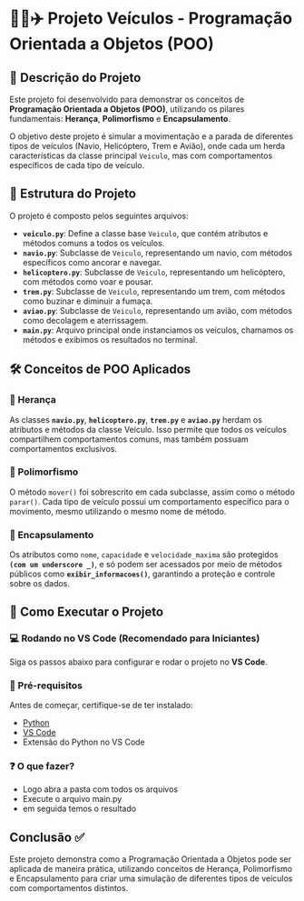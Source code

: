 # 🚗🚢✈️ Projeto Veículos - Programação Orientada a Objetos (POO)  

## 📌 Descrição do Projeto  

Este projeto foi desenvolvido para demonstrar os conceitos de **Programação Orientada a Objetos (POO)**, utilizando os pilares fundamentais: **Herança**, **Polimorfismo** e **Encapsulamento**.

O objetivo deste projeto é simular a movimentação e a parada de diferentes tipos de veículos (Navio, Helicóptero, Trem e Avião), onde cada um herda características da classe principal `Veiculo`, mas com comportamentos específicos de cada tipo de veículo.

## 📁 Estrutura do Projeto  

O projeto é composto pelos seguintes arquivos:

- **`veiculo.py`**: Define a classe base `Veiculo`, que contém atributos e métodos comuns a todos os veículos.
- **`navio.py`**: Subclasse de `Veiculo`, representando um navio, com métodos específicos como ancorar e navegar.
- **`helicoptero.py`**: Subclasse de `Veiculo`, representando um helicóptero, com métodos como voar e pousar.
- **`trem.py`**: Subclasse de `Veiculo`, representando um trem, com métodos como buzinar e diminuir a fumaça.
- **`aviao.py`**: Subclasse de `Veiculo`, representando um avião, com métodos como decolagem e aterrissagem.
- **`main.py`**: Arquivo principal onde instanciamos os veículos, chamamos os métodos e exibimos os resultados no terminal.

## 🛠️ Conceitos de POO Aplicados 
### 🔹 Herança 
As classes **`navio.py`**, **`helicoptero.py`**, **`trem.py`** e **`aviao.py`**  herdam os atributos e métodos da classe Veiculo. Isso permite que todos os veículos compartilhem comportamentos comuns, mas também possuam comportamentos exclusivos.

### 🔹 Polimorfismo 
O método `mover()`  foi sobrescrito em cada subclasse, assim como o método `parar()`. Cada tipo de veículo possui um comportamento específico para o movimento, mesmo utilizando o mesmo nome de método.

### 🔹 Encapsulamento  
Os atributos como `nome`, `capacidade` e `velocidade_maxima` são protegidos **`(com um underscore _)`**, e só podem ser acessados por meio de métodos públicos como **`exibir_informacoes()`**, garantindo a proteção e controle sobre os dados.
## 🚀 Como Executar o Projeto 

### 💻 Rodando no VS Code (Recomendado para Iniciantes)   

Siga os passos abaixo para configurar e rodar o projeto no **VS Code**.  

### 📌 Pré-requisitos  
Antes de começar, certifique-se de ter instalado:  
- [Python](https://www.python.org/downloads/) 
- [VS Code](https://code.visualstudio.com/)   
- Extensão do Python no VS Code
### ❓ O que fazer?
- Logo abra a pasta com todos os arquivos
- Execute o arquivo main.py
- em seguida temos o resultado
## Conclusão ✅  
Este projeto demonstra como a Programação Orientada a Objetos pode ser aplicada de maneira prática, utilizando conceitos de Herança, Polimorfismo e Encapsulamento para criar uma simulação de diferentes tipos de veículos com comportamentos distintos.
